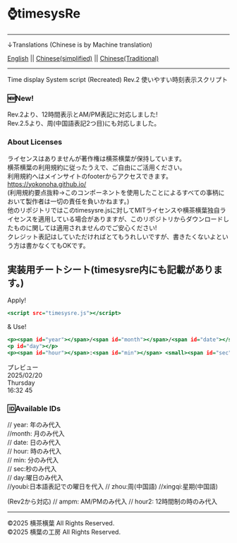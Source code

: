 # ⌚timesysRe  
*********************
↓Translations (Chinese is by Machine translation)  

[English](./en.md) || [Chinese(simplified)](./cn.md) || [Chinese(Traditional)](./cn2.md)  
*********************
Time display System script (Recreated) Rev.2
使いやすい時刻表示スクリプト   

### 🆕New!  
Rev.2より、12時間表示とAM/PM表記に対応しました!  
Rev.2.5より、周(中国語表記2つ目)にも対応しました。  
### About Licenses
ライセンスはありませんが著作権は横茶横葉が保持しています。  
横茶横葉の利用規約に従ったうえで、ご自由にご活用ください。  
利用規約へはメインサイトのfooterからアクセスできます。  
https://yokonoha.github.io/  
(利用規約要点抜粋→このコンポーネントを使用したことによるすべての事柄において製作者は一切の責任を負いかねます。)  
他のリポジトリではこのtimesysre.jsに対してMITライセンスや横茶横葉独自ライセンスを適用している場合がありますが、このリポジトリからダウンロードしたものに関しては適用されませんのでご安心ください!  
クレジット表記はしていただければとてもうれしいですが、書きたくないよという方は書かなくてもOKです。  
## 実装用チートシート(timesysre内にも記載があります。)  
Apply!  
```html.html
<script src="timesysre.js"></script>
```
& Use!  
```usecase.html
<p><span id="year"></span>/<span id="month"></span>/<span id="date"></span></p>
<p id="day"></p>
<p><span id="hour"></span>:<span id="min"></span> <small><span id="sec"></span></small></p>
```
プレビュー  
2025/02/20  
Thursday  
16:32 45  

### 🆔Available IDs  
// year: 年のみ代入  
//month: 月のみ代入  
// date: 日のみ代入  
// hour: 時のみ代入  
//  min: 分のみ代入  
//  sec:秒のみ代入  
//  day:曜日のみ代入  
//youbi:日本語表記での曜日を代入 
// zhou:周(中国語) 
//xingqi:星期(中国語)  

(Rev2から対応)
// ampm: AM/PMのみ代入
// hour2: 12時間制の時のみ代入

***************************
©2025 横茶横葉 All Rights Reserved.  
©2025 横葉の工房 All Rights Reserved.    
